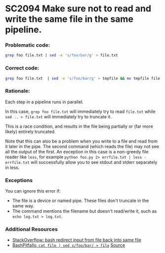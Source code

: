 # SC2094 Make sure not to read and write the same file in the same pipeline.

### Problematic code:

```sh
grep foo file.txt | sed -e 's/foo/bar/g' > file.txt
```

### Correct code:

```sh
grep foo file.txt  | sed -e 's/foo/bar/g' > tmpfile && mv tmpfile file.txt
```

### Rationale:

Each step in a pipeline runs in parallel.

In this case, `grep foo file.txt` will immediately try to read `file.txt` while `sed .. > file.txt` will immediately try to truncate it.

This is a race condition, and results in the file being partially or (far more likely) entirely truncated.

Note that this can also be a problem when you write to a file and read from it later in the pipe. The second command (which reads the file) may not see all the output of the first. An exception in this case is a non-greedy file reader like `less`, for example `python foo.py 2> errfile.txt | less - errfile.txt` will successfully allow you to see stdout and stderr separately in less.

### Exceptions

You can ignore this error if:

* The file is a device or named pipe. These files don't truncate in the same way.
* The command mentions the filename but doesn't read/write it, such as `echo log.txt > log.txt`.

### Additional Resources

* [StackOverflow: bash redirect input from file back into same file](https://stackoverflow.com/questions/6696842/bash-redirect-input-from-file-back-into-same-file)
* [BashPitfalls: `cat file | sed s/foo/bar/ > file`](https://mywiki.wooledge.org/BashPitfalls#pf13)
[Source](https://github.com/koalaman/shellcheck/wiki/SC2094)

